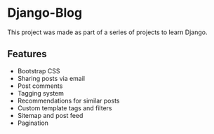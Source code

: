 # Django-Blog

This project was made as part of a series of projects to learn Django.

## Features
 - Bootstrap CSS
 - Sharing posts via email
 - Post comments
 - Tagging system
 - Recommendations for similar posts
 - Custom template tags and filters
 - Sitemap and post feed
 - Pagination
